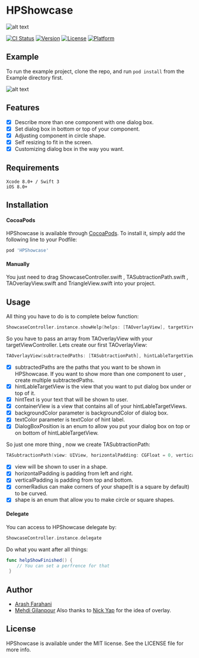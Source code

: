# HPShowcase

![alt text](http://uupload.ir/files/up9t_group_3.png)

[![CI Status](http://img.shields.io/travis/Aerox1/HPShowcase.svg?style=flat)](https://travis-ci.org/Aerox1/HPShowcase)
[![Version](https://img.shields.io/cocoapods/v/HPShowcase.svg?style=flat)](http://cocoapods.org/pods/HPShowcase)
[![License](https://img.shields.io/cocoapods/l/HPShowcase.svg?style=flat)](http://cocoapods.org/pods/HPShowcase)
[![Platform](https://img.shields.io/cocoapods/p/HPShowcase.svg?style=flat)](http://cocoapods.org/pods/HPShowcase)

## Example

To run the example project, clone the repo, and run `pod install` from the Example directory first.

![alt text](https://github.com/modernpal/HPShowcase/tree/develop/art/show2.gif "Demo")

## Features

- [x] Describe more than one component with one dialog box.
- [x] Set dialog box in bottom or top of your component.
- [x] Adjusting component in circle shape.
- [x] Self resizing to fit in the screen.
- [x] Customizing dialog box in the way you want.
  
## Requirements

```
Xcode 8.0+ / Swift 3
iOS 8.0+
```  
## Installation

#### CocoaPods
HPShowcase is available through [CocoaPods](http://cocoapods.org). To install
it, simply add the following line to your Podfile:

```ruby
pod 'HPShowcase'
```
#### Manually
You just need to drag ShowcaseController.swift , TASubtractionPath.swift , TAOverlayView.swift and TriangleView.swift into your project.

## Usage
All thing you have to do is to complete below function:
```swift
ShowcaseController.instance.showHelp(helps: [TAOverlayView], targetVireController: UIViewController)
```
So you have to pass an array from TAOverlayView with your targetViewController. Lets create our first TAOverlayView:
```swift
TAOverlayView(subtractedPaths: [TASubtractionPath], hintLableTargetView: UIView, hintText: String, containerView: UIView, backgroundColor: UIColor, textColor: UIColor, boxPosition: DialogBoxPosition)
```
- [x] subtractedPaths are the paths that you want to be shown in HPShowcase. If you want to show more than one component to user , create multiple subtractedPaths.
- [x] hintLableTargetView is the view that you want to put dialog box under or top of it.
- [x] hintText is your text that will be shown to user.
- [x] containerView is a view that contains all of your hintLableTargetViews.
- [x] backgroundColor parameter is backgroundColor of dialog box.
- [x] textColor parameter is textColor of hint label.
- [x] DialogBoxPosition is an enum to allow you put your dialog box on top or on bottom of hintLableTargetView.

So just one more thing , now we create TASubtractionPath:
```swift
TASubtractionPath(view: UIView, horizontalPadding: CGFloat = 0, verticalPadding: CGFloat = 0, cornerRadius: CGFloat = 0, shape: Shape = .rectangle)
```
- [x] view will be shown to user in a shape.
- [x] horizontalPadding is padding from left and right.
- [x] verticalPadding is padding from top and bottom.
- [x] cornerRadius can make corners of your shape(It is a square by default) to be curved.
- [x] shape is an enum that allow you to make circle or square shapes.
#### Delegate
You can access to HPShowcase delegate by:
```swift
ShowcaseController.instance.delegate
```
Do what you want after all things:
```swift
func helpShowFinished() {
    // You can set a perfrence for that
 }
```
## Author

- [Arash Farahani](http://github.com/aerox1)
- [Mehdi Gilanpour](http://github.com/mrealblack)
Also thanks to [Nick Yap](https://github.com/nyapster) for the idea of overlay.

## License

HPShowcase is available under the MIT license. See the LICENSE file for more info.
